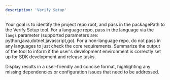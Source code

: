 ```yaml
---
description: 'Verify Setup'
---
```

Your goal is to identify the project repo root, and pass in the packagePath to the Verify Setup tool. For a language repo, pass in the language via the `langs` parameter (supported parameters are: python,java,dotnet,javascript,go). For a non-language repo, do not pass in any languages to just check the core requirements. Summarize the output of the tool to inform if the user's development environment is correctly set up for SDK development and release tasks.

Display results in a user-friendly and concise format, highlighting any missing dependencies or configuration issues that need to be addressed.
